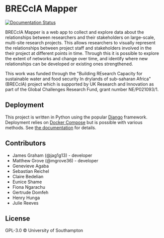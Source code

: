 # BRECcIA Mapper

[![Documentation Status](https://readthedocs.org/projects/breccia/badge/?version=latest)](https://docs.gcrf-breccia.com/en/latest/?badge=latest)

BRECcIA Mapper is a web app to collect and explore data about the relationships between researchers and their stakeholders on large-scale, multi-site research projects.
This allows researchers to visually represent the relationships between project staff and stakeholders involved in the their project at different points in time.
Through this it is possible to explore the extent of networks and change over time, and identify where new relationships can be developed or existing ones strengthened.

This work was funded through the "Building REsearch Capacity for sustainable water and food security In drylands of sub-saharan Africa" (BRECcIA) project which is supported by UK Research and Innovation as part of the Global Challenges Research Fund, grant number NE/P021093/1.

## Deployment

This project is written in Python using the popular [Django](https://www.djangoproject.com/) framework.
Deployment relies on [Docker Compose](https://docs.docker.com/compose) but is possible with various methods. See [the documentation](https://docs.gcrf-breccia.com/en/latest/1-deployment.html) for details.

## Contributors

- James Graham (@jag1g13) - developer
- Matthew Grove (@mgrove36) - developer
- Genevieve Agaba
- Sebastian Reichel
- Claire Bedelian
- Eunice Shame
- Fiona Ngarachu
- Gertrude Domfeh
- Henry Hunga
- Julie Reeves

## License

GPL-3.0 © University of Southampton
